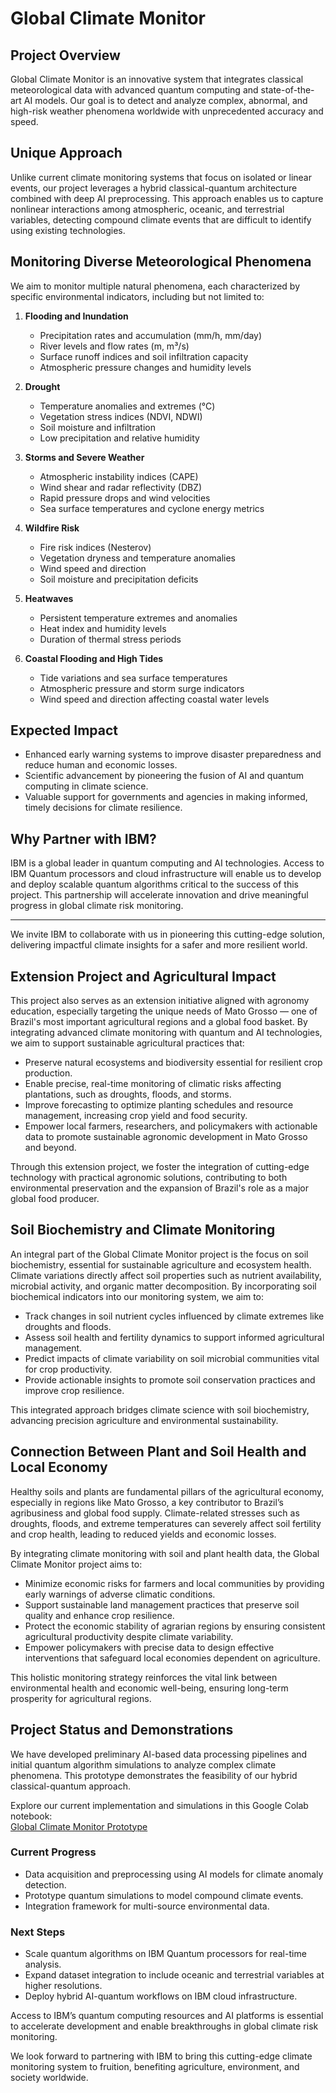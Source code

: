 # Global Climate Monitor

## Project Overview  
Global Climate Monitor is an innovative system that integrates classical meteorological data with advanced quantum computing and state-of-the-art AI models. Our goal is to detect and analyze complex, abnormal, and high-risk weather phenomena worldwide with unprecedented accuracy and speed.

## Unique Approach  
Unlike current climate monitoring systems that focus on isolated or linear events, our project leverages a hybrid classical-quantum architecture combined with deep AI preprocessing. This approach enables us to capture nonlinear interactions among atmospheric, oceanic, and terrestrial variables, detecting compound climate events that are difficult to identify using existing technologies.

## Monitoring Diverse Meteorological Phenomena  
We aim to monitor multiple natural phenomena, each characterized by specific environmental indicators, including but not limited to:

1. **Flooding and Inundation**  
   - Precipitation rates and accumulation (mm/h, mm/day)  
   - River levels and flow rates (m, m³/s)  
   - Surface runoff indices and soil infiltration capacity  
   - Atmospheric pressure changes and humidity levels

2. **Drought**  
   - Temperature anomalies and extremes (°C)  
   - Vegetation stress indices (NDVI, NDWI)  
   - Soil moisture and infiltration  
   - Low precipitation and relative humidity

3. **Storms and Severe Weather**  
   - Atmospheric instability indices (CAPE)  
   - Wind shear and radar reflectivity (DBZ)  
   - Rapid pressure drops and wind velocities  
   - Sea surface temperatures and cyclone energy metrics

4. **Wildfire Risk**  
   - Fire risk indices (Nesterov)  
   - Vegetation dryness and temperature anomalies  
   - Wind speed and direction  
   - Soil moisture and precipitation deficits

5. **Heatwaves**  
   - Persistent temperature extremes and anomalies  
   - Heat index and humidity levels  
   - Duration of thermal stress periods

6. **Coastal Flooding and High Tides**  
   - Tide variations and sea surface temperatures  
   - Atmospheric pressure and storm surge indicators  
   - Wind speed and direction affecting coastal water levels

## Expected Impact  
- Enhanced early warning systems to improve disaster preparedness and reduce human and economic losses.  
- Scientific advancement by pioneering the fusion of AI and quantum computing in climate science.  
- Valuable support for governments and agencies in making informed, timely decisions for climate resilience.

## Why Partner with IBM?  
IBM is a global leader in quantum computing and AI technologies. Access to IBM Quantum processors and cloud infrastructure will enable us to develop and deploy scalable quantum algorithms critical to the success of this project. This partnership will accelerate innovation and drive meaningful progress in global climate risk monitoring.

---

We invite IBM to collaborate with us in pioneering this cutting-edge solution, delivering impactful climate insights for a safer and more resilient world.

## Extension Project and Agricultural Impact

This project also serves as an extension initiative aligned with agronomy education, especially targeting the unique needs of Mato Grosso — one of Brazil's most important agricultural regions and a global food basket. By integrating advanced climate monitoring with quantum and AI technologies, we aim to support sustainable agricultural practices that:

- Preserve natural ecosystems and biodiversity essential for resilient crop production.
- Enable precise, real-time monitoring of climatic risks affecting plantations, such as droughts, floods, and storms.
- Improve forecasting to optimize planting schedules and resource management, increasing crop yield and food security.
- Empower local farmers, researchers, and policymakers with actionable data to promote sustainable agronomic development in Mato Grosso and beyond.

Through this extension project, we foster the integration of cutting-edge technology with practical agronomic solutions, contributing to both environmental preservation and the expansion of Brazil's role as a major global food producer.

## Soil Biochemistry and Climate Monitoring

An integral part of the Global Climate Monitor project is the focus on soil biochemistry, essential for sustainable agriculture and ecosystem health. Climate variations directly affect soil properties such as nutrient availability, microbial activity, and organic matter decomposition. By incorporating soil biochemical indicators into our monitoring system, we aim to:

- Track changes in soil nutrient cycles influenced by climate extremes like droughts and floods.
- Assess soil health and fertility dynamics to support informed agricultural management.
- Predict impacts of climate variability on soil microbial communities vital for crop productivity.
- Provide actionable insights to promote soil conservation practices and improve crop resilience.

This integrated approach bridges climate science with soil biochemistry, advancing precision agriculture and environmental sustainability.

## Connection Between Plant and Soil Health and Local Economy

Healthy soils and plants are fundamental pillars of the agricultural economy, especially in regions like Mato Grosso, a key contributor to Brazil’s agribusiness and global food supply. Climate-related stresses such as droughts, floods, and extreme temperatures can severely affect soil fertility and crop health, leading to reduced yields and economic losses.

By integrating climate monitoring with soil and plant health data, the Global Climate Monitor project aims to:

- Minimize economic risks for farmers and local communities by providing early warnings of adverse climatic conditions.
- Support sustainable land management practices that preserve soil quality and enhance crop resilience.
- Protect the economic stability of agrarian regions by ensuring consistent agricultural productivity despite climate variability.
- Empower policymakers with precise data to design effective interventions that safeguard local economies dependent on agriculture.

This holistic monitoring strategy reinforces the vital link between environmental health and economic well-being, ensuring long-term prosperity for agricultural regions.

## Project Status and Demonstrations

We have developed preliminary AI-based data processing pipelines and initial quantum algorithm simulations to analyze complex climate phenomena. This prototype demonstrates the feasibility of our hybrid classical-quantum approach.

Explore our current implementation and simulations in this Google Colab notebook:  
[Global Climate Monitor Prototype](https://colab.research.google.com/drive/1k48b1PAEX9DAxP39NweuN51iJGqvOVRE#scrollTo=AwdN8nsfaiPO)

### Current Progress
- Data acquisition and preprocessing using AI models for climate anomaly detection.  
- Prototype quantum simulations to model compound climate events.  
- Integration framework for multi-source environmental data.

### Next Steps
- Scale quantum algorithms on IBM Quantum processors for real-time analysis.  
- Expand dataset integration to include oceanic and terrestrial variables at higher resolutions.  
- Deploy hybrid AI-quantum workflows on IBM cloud infrastructure.

Access to IBM’s quantum computing resources and AI platforms is essential to accelerate development and enable breakthroughs in global climate risk monitoring.

We look forward to partnering with IBM to bring this cutting-edge climate monitoring system to fruition, benefiting agriculture, environment, and society worldwide.


